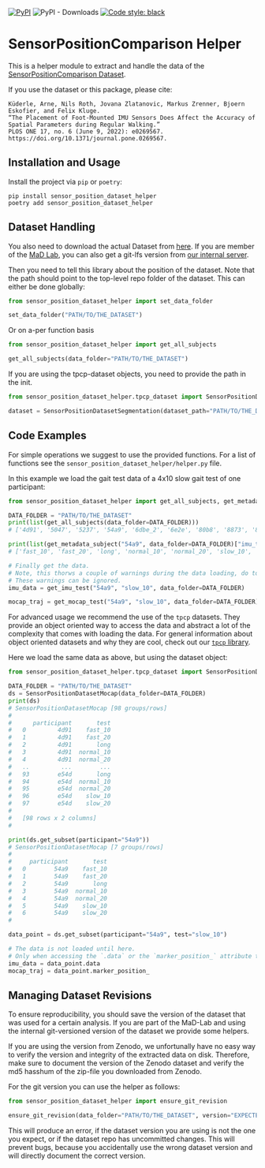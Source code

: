 [![PyPI](https://img.shields.io/pypi/v/sensor_position_dataset_helper)](https://pypi.org/project/sensor_position_dataset_helper/)
![PyPI - Downloads](https://img.shields.io/pypi/dm/sensor_position_dataset_helper)
[![Code style: black](https://img.shields.io/badge/code%20style-black-000000.svg)](https://github.com/psf/black)

# SensorPositionComparison Helper

This is a helper module to extract and handle the data of the [SensorPositionComparison Dataset](https://zenodo.org/record/5747173).

If you use the dataset or this package, please cite:

```
Küderle, Arne, Nils Roth, Jovana Zlatanovic, Markus Zrenner, Bjoern Eskofier, and Felix Kluge.
“The Placement of Foot-Mounted IMU Sensors Does Affect the Accuracy of Spatial Parameters during Regular Walking.”
PLOS ONE 17, no. 6 (June 9, 2022): e0269567. https://doi.org/10.1371/journal.pone.0269567.

```

## Installation and Usage

Install the project via `pip` or `poetry`:

```
pip install sensor_position_dataset_helper
poetry add sensor_position_dataset_helper
```

## Dataset Handling

You also need to download the actual Dataset from [here](https://zenodo.org/record/5747173).
If you are member of the [MaD Lab](https://www.mad.tf.fau.de), you can also get a git-lfs version from 
[our internal server](https://mad-srv.informatik.uni-erlangen.de/MadLab/data/sensorpositoncomparison).

Then you need to tell this library about the position of the dataset.
Note that the path should point to the top-level repo folder of the dataset.
This can either be done globally:
```python
from sensor_position_dataset_helper import set_data_folder

set_data_folder("PATH/TO/THE_DATASET")
```

Or on a-per function basis

```python
from sensor_position_dataset_helper import get_all_subjects

get_all_subjects(data_folder="PATH/TO/THE_DATASET")
```

If you are using the tpcp-dataset objects, you need to provide the path in the init.

```python
from sensor_position_dataset_helper.tpcp_dataset import SensorPositionDatasetSegmentation

dataset = SensorPositionDatasetSegmentation(dataset_path="PATH/TO/THE_DATASET")
```

## Code Examples

For simple operations we suggest to use the provided functions.
For a list of functions see the `sensor_position_dataset_helper/helper.py` file.

In this example we load the gait test data of a 4x10 slow gait test of one participant:

```python
from sensor_position_dataset_helper import get_all_subjects, get_metadata_subject, get_imu_test, get_mocap_test

DATA_FOLDER = "PATH/TO/THE_DATASET"
print(list(get_all_subjects(data_folder=DATA_FOLDER)))
# ['4d91', '5047', '5237', '54a9', '6dbe_2', '6e2e', '80b8', '8873', '8d60', '9b4b', 'c9bb', 'cb3d', 'cdfc', 'e54d']

print(list(get_metadata_subject("54a9", data_folder=DATA_FOLDER)["imu_tests"].keys()))
# ['fast_10', 'fast_20', 'long', 'normal_10', 'normal_20', 'slow_10', 'slow_20']

# Finally get the data.
# Note, this thorws a couple of warnings during the data loading, do to the use of custom sensor firmware.
# These warnings can be ignored.
imu_data = get_imu_test("54a9", "slow_10", data_folder=DATA_FOLDER)

mocap_traj = get_mocap_test("54a9", "slow_10", data_folder=DATA_FOLDER)
```

For advanced usage we recommend the use of the `tpcp` datasets.
They provide an object oriented way to access the data and abstract a lot of the complexity that comes with loading the
data.
For general information about object oriented datasets and why they are cool, check out our 
[`tpcp` library](https://github.com/mad-lab-fau/tpcp).

Here we load the same data as above, but using the dataset object:
```python
from sensor_position_dataset_helper.tpcp_dataset import SensorPositionDatasetMocap

DATA_FOLDER = "PATH/TO/THE_DATASET"
ds = SensorPositionDatasetMocap(data_folder=DATA_FOLDER)
print(ds)
# SensorPositionDatasetMocap [98 groups/rows]
#
#      participant       test
#   0         4d91    fast_10
#   1         4d91    fast_20
#   2         4d91       long
#   3         4d91  normal_10
#   4         4d91  normal_20
#   ..         ...        ...
#   93        e54d       long
#   94        e54d  normal_10
#   95        e54d  normal_20
#   96        e54d    slow_10
#   97        e54d    slow_20
#   
#   [98 rows x 2 columns]
#

print(ds.get_subset(participant="54a9"))
# SensorPositionDatasetMocap [7 groups/rows]
#
#     participant       test
#   0        54a9    fast_10
#   1        54a9    fast_20
#   2        54a9       long
#   3        54a9  normal_10
#   4        54a9  normal_20
#   5        54a9    slow_10
#   6        54a9    slow_20
#

data_point = ds.get_subset(participant="54a9", test="slow_10")

# The data is not loaded until here.
# Only when accessing the `.data` or the `marker_position_` attribute the data is loaded.
imu_data = data_point.data
mocap_traj = data_point.marker_position_
```

## Managing Dataset Revisions

To ensure reproducibility, you should save the version of the dataset that was used for a certain analysis.
If you are part of the MaD-Lab and using the internal git-versioned version of the dataset we provide some helpers.

If you are using the version from Zenodo, we unfortunally have no easy way to verify the version and integrity of the
extracted data on disk.
Therefore, make sure to document the version of the Zenodo dataset and verify the md5 hasshum of the zip-file you 
downloaded from Zenodo.

For the git version you can use the helper as follows:

```python
from sensor_position_dataset_helper import ensure_git_revision

ensure_git_revision(data_folder="PATH/TO/THE_DATASET", version="EXPECTED GIT HASH")
```

This will produce an error, if the dataset version you are using is not the one you expect, or if the dataset repo has 
uncommitted changes.
This will prevent bugs, because you accidentally use the wrong dataset version and will directly document the correct 
version.
